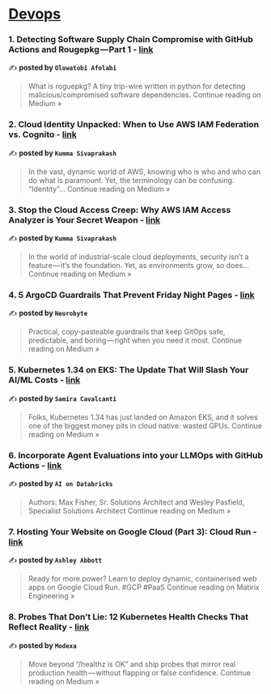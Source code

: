 
<h1><a href=https://medium.com/tag/devops/recommended target="_blank" rel="noopener noreferrer">Devops</a></h1>
<h3>1. Detecting Software Supply Chain Compromise with GitHub Actions and Rougepkg — Part 1 - <a href="https://radioactivetobi.medium.com/detecting-software-supply-chain-compromise-with-github-actions-and-rougepkg-part-1-a91dae406323?source=rss------devops-5" target="_blank" rel="noopener noreferrer">link</a></h3>

✍️ **posted by `Oluwatobi Afolabi`**

<blockquote>What is roguepkg? A tiny trip-wire written in python for detecting malicious/compromised software dependencies.
Continue reading on Medium »</blockquote>

<h3>2. Cloud Identity Unpacked: When to Use AWS IAM Federation vs. Cognito - <a href="https://medium.com/@kumma.sivaprakash/cloud-identity-unpacked-when-to-use-aws-iam-federation-vs-cognito-0ea8f6b55485?source=rss------devops-5" target="_blank" rel="noopener noreferrer">link</a></h3>

✍️ **posted by `Kumma Sivaprakash`**

<blockquote>In the vast, dynamic world of AWS, knowing who is who and who can do what is paramount. Yet, the terminology can be confusing. “Identity”…
Continue reading on Medium »</blockquote>

<h3>3. Stop the Cloud Access Creep: Why AWS IAM Access Analyzer is Your Secret Weapon - <a href="https://medium.com/@kumma.sivaprakash/stop-the-cloud-access-creep-why-aws-iam-access-analyzer-is-your-secret-weapon-7450e7ce85da?source=rss------devops-5" target="_blank" rel="noopener noreferrer">link</a></h3>

✍️ **posted by `Kumma Sivaprakash`**

<blockquote>In the world of industrial-scale cloud deployments, security isn’t a feature — it’s the foundation. Yet, as environments grow, so does…
Continue reading on Medium »</blockquote>

<h3>4. 5 ArgoCD Guardrails That Prevent Friday Night Pages - <a href="https://medium.com/@kaushalsinh73/5-argocd-guardrails-that-prevent-friday-night-pages-5b64b43e3559?source=rss------devops-5" target="_blank" rel="noopener noreferrer">link</a></h3>

✍️ **posted by `Neurobyte`**

<blockquote>Practical, copy-pasteable guardrails that keep GitOps safe, predictable, and boring — right when you need it most.
Continue reading on Medium »</blockquote>

<h3>5. Kubernetes 1.34 on EKS: The Update That Will Slash Your AI/ML Costs - <a href="https://medium.com/@samicavalcanti/english-6f4175d07784?source=rss------devops-5" target="_blank" rel="noopener noreferrer">link</a></h3>

✍️ **posted by `Samira Cavalcanti`**

<blockquote>Folks, Kubernetes 1.34 has just landed on Amazon EKS, and it solves one of the biggest money pits in cloud native: wasted GPUs.
Continue reading on Medium »</blockquote>

<h3>6. Incorporate Agent Evaluations into your LLMOps with GitHub Actions - <a href="https://medium.com/@AI-on-Databricks/incorporate-agent-evaluations-into-your-llmops-with-github-actions-0cbd0b3cb03f?source=rss------devops-5" target="_blank" rel="noopener noreferrer">link</a></h3>

✍️ **posted by `AI on Databricks`**

<blockquote>Authors: Max Fisher, Sr. Solutions Architect and Wesley Pasfield, Specialist Solutions Architect
Continue reading on Medium »</blockquote>

<h3>7. Hosting Your Website on Google Cloud (Part 3): Cloud Run - <a href="https://blog.matirix.co.uk/hosting-your-website-on-google-cloud-part-3-cloud-run-66426642f264?source=rss------devops-5" target="_blank" rel="noopener noreferrer">link</a></h3>

✍️ **posted by `Ashley Abbott`**

<blockquote>Ready for more power? Learn to deploy dynamic, containerised web apps on Google Cloud Run. #GCP #PaaS
Continue reading on Matirix Engineering »</blockquote>

<h3>8. Probes That Don’t Lie: 12 Kubernetes Health Checks That Reflect Reality - <a href="https://medium.com/@Modexa/probes-that-dont-lie-12-kubernetes-health-checks-that-reflect-reality-8a6f2d80d57f?source=rss------devops-5" target="_blank" rel="noopener noreferrer">link</a></h3>

✍️ **posted by `Modexa`**

<blockquote>Move beyond “/healthz is OK” and ship probes that mirror real production health — without flapping or false confidence.
Continue reading on Medium »</blockquote>

